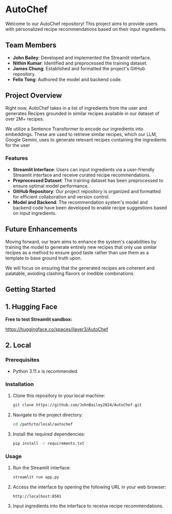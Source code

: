 # AutoChef

Welcome to our AutoChef repository! This project aims to provide users with personalized recipe recommendations based on their input ingredients. 

## Team Members

- **John Bailey**: Developed and implemented the Streamlit interface.
- **Nithin Kumar**: Identified and preprocessed the training dataset.
- **James Chung**: Established and formatted the project's GitHub repository.
- **Felix Tong**: Authored the model and backend code.

## Project Overview

Right now, AutoChef takes in a list of ingredients from the user and generates Recipes grounded in similar recipes available in our dataset of over 2M+ recipes.

We utilize a Sentence Transformer to encode our ingredients into embeddings. These are used to retrieve similar recipes, which our LLM, Google Gemini, uses to generate relevant recipes containing the ingredients for the user

### Features

- **Streamlit Interface**: Users can input ingredients via a user-friendly Streamlit interface and receive curated recipe recommendations.
- **Preprocessed Dataset**: The training dataset has been preprocessed to ensure optimal model performance.
- **GitHub Repository**: Our project repository is organized and formatted for efficient collaboration and version control.
- **Model and Backend**: The recommendation system's model and backend code have been developed to enable recipe suggestions based on input ingredients.

## Future Enhancements

Moving forward, our team aims to enhance the system's capabilities by training the model to generate entirely new recipes that only use similar recipes as a method to ensure good taste rather than use them as a template to base ground truth upon.

 We will focus on ensuring that the generated recipes are coherent and palatable, avoiding clashing flavors or inedible combinations.

## Getting Started

## 1. Hugging Face

**Free to test Streamlit sandbox:**

https://huggingface.co/spaces/jlayer3/AutoChef
 

## 2. Local

### Prerequisites

- Python 3.11.x is recommended.

### Installation

1. Clone this repository to your local machine:

    ```bash
    git clone https://github.com/JohnBailey2024/AutoChef.git
    ```

2. Navigate to the project directory:

    ```bash
    cd /path/to/local/autochef
    ```

3. Install the required dependencies:

    ```bash
    pip install -r requirements.txt
    ```

### Usage

1. Run the Streamlit interface:

    ```bash
    streamlit run app.py
    ```

2. Access the interface by opening the following URL in your web browser:

    ```plaintext
    http://localhost:8501
    ```

3. Input ingredients into the interface to receive recipe recommendations.


